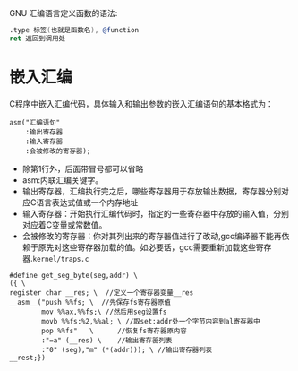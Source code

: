 GNU 汇编语言定义函数的语法:

```asm
.type 标签(也就是函数名), @function
ret 返回到调用处
```

# 嵌入汇编

C程序中嵌入汇编代码，具体输入和输出参数的嵌入汇编语句的基本格式为：

```
asm("汇编语句"
	:输出寄存器
	:输入寄存器
	:会被修改的寄存器);
```

* 除第1行外，后面带冒号都可以省略
* asm:内联汇编关键字。
* 输出寄存器，汇编执行完之后，哪些寄存器用于存放输出数据，寄存器分别对应C语言表达式值或一个内存地址
* 输入寄存器：开始执行汇编代码时，指定的一些寄存器中存放的输入值，分别对应着C变量或常数值。
* 会被修改的寄存器：你对其列出来的寄存器值进行了改动,gcc编译器不能再依赖于原先对这些寄存器加载的值。如必要话，gcc需要重新加载这些寄存器.`kernel/traps.c`

```
#define get_seg_byte(seg,addr) \
({ \
register char __res; \  //定义一个寄存器变量__res
__asm__("push %%fs; \  //先保存fs寄存器原值
		mov %%ax,%%fs;\ //然后用seg设置fs
		movb %%fs:%2,%%al; \ //取set:addr处一个字节内容到al寄存器中
		pop %%fs"   \      //恢复fs寄存器原内容
		:"=a" (__res) \    //输出寄存器列表
		:"0" (seg),"m" (*(addr))); \ //输出寄存器列表
__rest;})
```